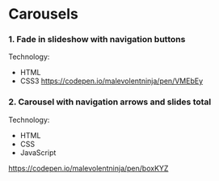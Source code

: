 # Carousels


### 1. Fade in slideshow with navigation buttons


Technology: 
- HTML
- CSS3
https://codepen.io/malevolentninja/pen/VMEbEy

### 2. Carousel with navigation arrows and slides total


Technology: 
- HTML
- CSS
- JavaScript

https://codepen.io/malevolentninja/pen/boxKYZ
